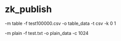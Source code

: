 # zk_publish

-m table -f test100000.csv -o table_data -t csv -k 0 1

-m plain -f test.txt -o plain_data -c 1024